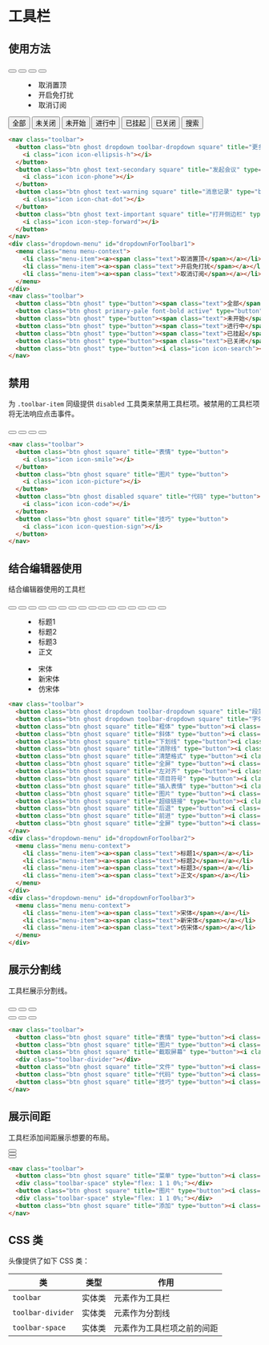 # 工具栏

## 使用方法

<Example class="col gap-2">
  <nav class="toolbar">
    <button class="btn ghost dropdown toolbar-dropdown square" title="更多" type="button" data-toggle="dropdown" href="#dropdownForToolbar1"><i class="icon icon-ellipsis-h"></i></button>
    <button class="btn ghost text-secondary square" title="发起会议" type="button"><i class="icon icon-phone"></i></button>
    <button class="btn ghost text-warning square" title="消息记录" type="button"><i class="icon icon-chat-dot"></i></button>
    <button class="btn ghost text-important square" title="打开侧边栏" type="button"><i class="icon icon-step-forward"></i></button>
  </nav>
  <div class="dropdown-menu" id="dropdownForToolbar1">
    <menu class="menu menu-context">
      <li class="menu-item"><a><span class="text">取消置顶</span></a></li>
      <li class="menu-item"><a><span class="text">开启免打扰</span></a></li>
      <li class="menu-item"><a><span class="text">取消订阅</span></a></li>
    </menu>
  </div>
  <nav class="toolbar">
    <button class="btn ghost" type="button"><span class="text">全部</span></button>
    <button class="btn ghost primary-pale font-bold active" type="button"><span class="text">未关闭</span></button>
    <button class="btn ghost" type="button"><span class="text">未开始</span></button>
    <button class="btn ghost" type="button"><span class="text">进行中</span></button>
    <button class="btn ghost" type="button"><span class="text">已挂起</span></button>
    <button class="btn ghost" type="button"><span class="text">已关闭</span></button>
    <button class="btn ghost" type="button"><i class="icon icon-search"></i><span class="text">搜索</span></button>
  </nav>
</Example>

```html
<nav class="toolbar">
  <button class="btn ghost dropdown toolbar-dropdown square" title="更多" type="button" data-toggle="dropdown" href="#dropdownForToolbar1">
    <i class="icon icon-ellipsis-h"></i>
  </button>
  <button class="btn ghost text-secondary square" title="发起会议" type="button">
    <i class="icon icon-phone"></i>
  </button>
  <button class="btn ghost text-warning square" title="消息记录" type="button">
    <i class="icon icon-chat-dot"></i>
  </button>
  <button class="btn ghost text-important square" title="打开侧边栏" type="button">
    <i class="icon icon-step-forward"></i>
  </button>
</nav>
<div class="dropdown-menu" id="dropdownForToolbar1">
  <menu class="menu menu-context">
    <li class="menu-item"><a><span class="text">取消置顶</span></a></li>
    <li class="menu-item"><a><span class="text">开启免打扰</span></a></li>
    <li class="menu-item"><a><span class="text">取消订阅</span></a></li>
  </menu>
</div>
<nav class="toolbar">
  <button class="btn ghost" type="button"><span class="text">全部</span></button>
  <button class="btn ghost primary-pale font-bold active" type="button"><span class="text">未关闭</span></button>
  <button class="btn ghost" type="button"><span class="text">未开始</span></button>
  <button class="btn ghost" type="button"><span class="text">进行中</span></button>
  <button class="btn ghost" type="button"><span class="text">已挂起</span></button>
  <button class="btn ghost" type="button"><span class="text">已关闭</span></button>
  <button class="btn ghost" type="button"><i class="icon icon-search"></i><span class="text">搜索</span></button>
</nav>
```

## 禁用

为 `.toolbar-item` 同级提供 `disabled` 工具类来禁用工具栏项。被禁用的工具栏项将无法响应点击事件。

<Example>
  <nav class="toolbar">
    <button class="btn ghost square" title="表情" type="button">
      <i class="icon icon-smile"></i>
    </button>
    <button class="btn ghost square" title="图片" type="button">
      <i class="icon icon-picture"></i>
    </button>
    <button class="btn ghost disabled square" title="代码" type="button">
      <i class="icon icon-code"></i>
    </button>
    <button class="btn ghost square" title="技巧" type="button">
      <i class="icon icon-question-sign"></i>
    </button>
  </nav>
</Example>

```html
<nav class="toolbar">
  <button class="btn ghost square" title="表情" type="button">
    <i class="icon icon-smile"></i>
  </button>
  <button class="btn ghost square" title="图片" type="button">
    <i class="icon icon-picture"></i>
  </button>
  <button class="btn ghost disabled square" title="代码" type="button">
    <i class="icon icon-code"></i>
  </button>
  <button class="btn ghost square" title="技巧" type="button">
    <i class="icon icon-question-sign"></i>
  </button>
</nav>
```

## 结合编辑器使用

结合编辑器使用的工具栏

<Example>
  <nav class="toolbar">
    <button class="btn ghost dropdown toolbar-dropdown square" title="段落" type="button" data-toggle="dropdown" href="#dropdownForToolbar2"><i class="icon icon-header"></i><span class="caret-down"></span></button>
    <button class="btn ghost dropdown toolbar-dropdown square" title="字体" type="button" data-toggle="dropdown" href="#dropdownForToolbar3"><i class="icon icon-font"></i><span class="caret-down"></span></button>
    <button class="btn ghost square" title="粗体" type="button"><i class="icon icon-bold"></i></button>
    <button class="btn ghost square" title="斜体" type="button"><i class="icon icon-italic"></i></button>
    <button class="btn ghost square" title="下划线" type="button"><i class="icon icon-underline"></i></button>
    <button class="btn ghost square" title="消除线" type="button"><i class="icon icon-strikethrough"></i></button>
    <button class="btn ghost square" title="清楚格式" type="button"><i class="icon icon-eraser"></i></button>
    <button class="btn ghost square" title="全屏" type="button"><i class="icon icon-align-justify"></i></button>
    <button class="btn ghost square" title="左对齐" type="button"><i class="icon icon-align-left"></i></button>
    <button class="btn ghost square" title="项目符号" type="button"><i class="icon icon-list"></i></button>
    <button class="btn ghost square" title="插入表情" type="button"><i class="icon icon-smile"></i></button>
    <button class="btn ghost square" title="图片" type="button"><i class="icon icon-picture"></i></button>
    <button class="btn ghost square" title="超级链接" type="button"><i class="icon icon-link"></i></button>
    <button class="btn ghost square" title="后退" type="button"><i class="icon icon-reply"></i></button>
    <button class="btn ghost square" title="前进" type="button"><i class="icon icon-share-alt"></i></button>
    <button class="btn ghost square" title="全屏" type="button"><i class="icon icon-resize"></i></button>
  </nav>
  <div class="dropdown-menu" id="dropdownForToolbar2">
    <menu class="menu menu-context">
      <li class="menu-item"><a><span class="text">标题1</span></a></li>
      <li class="menu-item"><a><span class="text">标题2</span></a></li>
      <li class="menu-item"><a><span class="text">标题3</span></a></li>
      <li class="menu-item"><a><span class="text">正文</span></a></li>
    </menu>
  </div>
  <div class="dropdown-menu" id="dropdownForToolbar3">
    <menu class="menu menu-context">
      <li class="menu-item"><a><span class="text">宋体</span></a></li>
      <li class="menu-item"><a><span class="text">新宋体</span></a></li>
      <li class="menu-item"><a><span class="text">仿宋体</span></a></li>
    </menu>
  </div>
</Example>

```html
<nav class="toolbar">
  <button class="btn ghost dropdown toolbar-dropdown square" title="段落" type="button" data-toggle="dropdown" href="#dropdownForToolbar2"><i class="icon icon-header"></i><span class="caret-down"></span></button>
  <button class="btn ghost dropdown toolbar-dropdown square" title="字体" type="button" data-toggle="dropdown" href="#dropdownForToolbar3"><i class="icon icon-font"></i><span class="caret-down"></span></button>
  <button class="btn ghost square" title="粗体" type="button"><i class="icon icon-bold"></i></button>
  <button class="btn ghost square" title="斜体" type="button"><i class="icon icon-italic"></i></button>
  <button class="btn ghost square" title="下划线" type="button"><i class="icon icon-underline"></i></button>
  <button class="btn ghost square" title="消除线" type="button"><i class="icon icon-strikethrough"></i></button>
  <button class="btn ghost square" title="清楚格式" type="button"><i class="icon icon-eraser"></i></button>
  <button class="btn ghost square" title="全屏" type="button"><i class="icon icon-align-justify"></i></button>
  <button class="btn ghost square" title="左对齐" type="button"><i class="icon icon-align-left"></i></button>
  <button class="btn ghost square" title="项目符号" type="button"><i class="icon icon-list"></i></button>
  <button class="btn ghost square" title="插入表情" type="button"><i class="icon icon-smile"></i></button>
  <button class="btn ghost square" title="图片" type="button"><i class="icon icon-picture"></i></button>
  <button class="btn ghost square" title="超级链接" type="button"><i class="icon icon-link"></i></button>
  <button class="btn ghost square" title="后退" type="button"><i class="icon icon-reply"></i></button>
  <button class="btn ghost square" title="前进" type="button"><i class="icon icon-share-alt"></i></button>
  <button class="btn ghost square" title="全屏" type="button"><i class="icon icon-resize"></i></button>
</nav>
<div class="dropdown-menu" id="dropdownForToolbar2">
  <menu class="menu menu-context">
    <li class="menu-item"><a><span class="text">标题1</span></a></li>
    <li class="menu-item"><a><span class="text">标题2</span></a></li>
    <li class="menu-item"><a><span class="text">标题3</span></a></li>
    <li class="menu-item"><a><span class="text">正文</span></a></li>
  </menu>
</div>
<div class="dropdown-menu" id="dropdownForToolbar3">
  <menu class="menu menu-context">
    <li class="menu-item"><a><span class="text">宋体</span></a></li>
    <li class="menu-item"><a><span class="text">新宋体</span></a></li>
    <li class="menu-item"><a><span class="text">仿宋体</span></a></li>
  </menu>
</div>
```

## 展示分割线

工具栏展示分割线。

<Example>
  <nav class="toolbar">
    <button class="btn ghost square" title="表情" type="button"><i class="icon icon-smile"></i></button>
    <button class="btn ghost square" title="图片" type="button"><i class="icon icon-picture"></i></button>
    <button class="btn ghost square" title="截取屏幕" type="button"><i class="icon icon-cut"></i></button>
    <div class="toolbar-divider"></div>
    <button class="btn ghost square" title="文件" type="button"><i class="icon icon-folder-close-alt"></i></button>
    <button class="btn ghost square" title="代码" type="button"><i class="icon icon-code"></i></button>
    <button class="btn ghost square" title="技巧" type="button"><i class="icon icon-question-sign"></i></button>
  </nav>
</Example>

```html
<nav class="toolbar">
  <button class="btn ghost square" title="表情" type="button"><i class="icon icon-smile"></i></button>
  <button class="btn ghost square" title="图片" type="button"><i class="icon icon-picture"></i></button>
  <button class="btn ghost square" title="截取屏幕" type="button"><i class="icon icon-cut"></i></button>
  <div class="toolbar-divider"></div>
  <button class="btn ghost square" title="文件" type="button"><i class="icon icon-folder-close-alt"></i></button>
  <button class="btn ghost square" title="代码" type="button"><i class="icon icon-code"></i></button>
  <button class="btn ghost square" title="技巧" type="button"><i class="icon icon-question-sign"></i></button>
</nav>
```

## 展示间距

工具栏添加间距展示想要的布局。

<Example>
  <nav class="toolbar">
    <button class="btn ghost square" title="菜单" type="button"><i class="icon icon-ellipsis-v"></i></button>
    <div class="toolbar-space" style="flex: 1 1 0%;"></div>
    <button class="btn ghost square" title="图片" type="button"><i class="icon icon-picture"></i></button>
    <div class="toolbar-space" style="flex: 1 1 0%;"></div>
    <button class="btn ghost square" title="添加" type="button"><i class="icon icon-check-plus"></i></button>
  </nav>
</Example>

```html
<nav class="toolbar">
  <button class="btn ghost square" title="菜单" type="button"><i class="icon icon-ellipsis-v"></i></button>
  <div class="toolbar-space" style="flex: 1 1 0%;"></div>
  <button class="btn ghost square" title="图片" type="button"><i class="icon icon-picture"></i></button>
  <div class="toolbar-space" style="flex: 1 1 0%;"></div>
  <button class="btn ghost square" title="添加" type="button"><i class="icon icon-check-plus"></i></button>
</nav>
```

## CSS 类

头像提供了如下 CSS 类：

| 类        | 类型           | 作用  |
| ------------- |:-------------:| ----- |
| `toolbar`      | 实体类 | 元素作为工具栏 |
| `toolbar-divider`      | 实体类      |   元素作为分割线 |
| `toolbar-space`      | 实体类      |  元素作为工具栏项之前的间距 |

